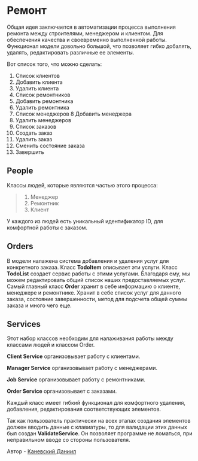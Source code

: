 # Ремонт 
Общая идея заключается в автоматизации процесса выполнения ремонта между строителями, менеджером и клиентом. Для обеспечения качества и своевременно выполненной работы.
Функционал модели довольно большой, что позволяет гибко добалять, удалять, редактировать различные ее элементы.

Вот список того, что можно сделать:
1. Список клиентов
2. Добавить клиента
3. Удалить клиента
4. Список ремонтников
5. Добавить ремонтника
6. Удалить ремонтника
7. Список менеджеров
8 Добавить менеджера
9. Удалить менеджеров
10. Список заказов
11. Создать заказ
12. Удалить заказ
13. Сменить состояние заказа
14. Завершить

##  People
Классы людей, которые являются частью этого процесса:
>1. Менеджер 
>2. Ремонтник
>3. Клиент

У каждого из людей есть уникальный идентификатор ID, для комфортной работы с заказом.

##  Orders
В модели налажена система добавления и удаления услуг для конкретного заказа.
Класс **TodoItem** описывает эти услуги. Класс **TodoList** создает сервис работы с этими услугами. Благодаря ему, мы можем редактировать общий список наших предоставляемых услуг.
Самый главный класс **Order** хранит в себе информацию о клиенте, менеджере и ремонтнике. Хранит в себе список услуг для данного заказа, состояние завершенности, метод для подсчета общей суммы заказа и много чего еще.
 
##  Services
 Этот набор классов необходим для налаживания работы между классами людей и классом Order. 
 
**Client Service** организовывает работу с клиентами. 
 
 **Manager Service** организовывает работу с менеджерами. 
 
 **Job Service** организовывает работу с ремонтниками. 
 
 **Order Service** организовывает с заказами.
 
 Каждый класс имеет гибкий функционал для комфортного удаления, добавления, редактирования соответствующих элементов. 
 
 Так как пользователь практически на всех этапах создания элементов должен вводить данные с клавиатуры, то для валидации этих данных был создан **ValidateService**.
 Он позволяет программе не ломаться, при неправильном вводе со стороны пользователя.
 
 Автор - [Каневский Даниил](https://github.com/danylokaniev)


